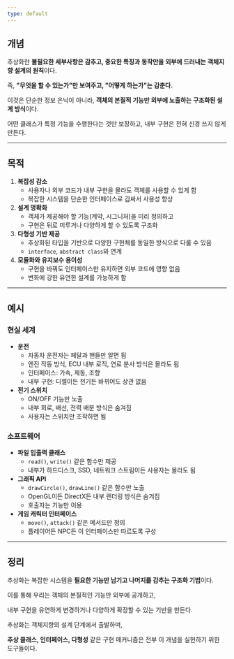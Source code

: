 ```yaml
---
type: default
---
```

## 개념

추상화란 **불필요한 세부사항은 감추고, 중요한 특징과 동작만을 외부에 드러내는 객체지향 설계의 원칙**이다.

즉, **"무엇을 할 수 있는가"만 보여주고, "어떻게 하는가"는 감춘다.**

이것은 단순한 정보 은닉이 아니라, **객체의 본질적 기능만 외부에 노출하는 구조화된 설계 방식**이다.

어떤 클래스가 특정 기능을 수행한다는 것만 보장하고, 내부 구현은 전혀 신경 쓰지 않게 만든다.

---

## 목적

1. **복잡성 감소**
    - 사용자나 외부 코드가 내부 구현을 몰라도 객체를 사용할 수 있게 함
    - 복잡한 시스템을 단순한 인터페이스로 감싸서 사용성 향상
2. **설계 명확화**
    - 객체가 제공해야 할 기능(계약, 시그니처)을 미리 정의하고
    - 구현은 뒤로 미루거나 다양하게 할 수 있도록 구조화
3. **다형성 기반 제공**
    - 추상화된 타입을 기반으로 다양한 구현체를 동일한 방식으로 다룰 수 있음
    - `interface`, `abstract class`와 연계
4. **모듈화와 유지보수 용이성**
    - 구현을 바꿔도 인터페이스만 유지하면 외부 코드에 영향 없음
    - 변화에 강한 유연한 설계를 가능하게 함

---

## 예시

### 현실 세계

- **운전**
    - 자동차 운전자는 페달과 핸들만 알면 됨
    - 엔진 작동 방식, ECU 내부 로직, 연료 분사 방식은 몰라도 됨
    - 인터페이스: 가속, 제동, 조향
    - 내부 구현: 디젤이든 전기든 바뀌어도 상관 없음
- **전기 스위치**
    - ON/OFF 기능만 노출
    - 내부 회로, 배선, 전력 배분 방식은 숨겨짐
    - 사용자는 스위치만 조작하면 됨

### 소프트웨어

- **파일 입출력 클래스**
    - `read()`, `write()` 같은 함수만 제공
    - 내부가 하드디스크, SSD, 네트워크 스트림이든 사용자는 몰라도 됨
- **그래픽 API**
    - `drawCircle()`, `drawLine()` 같은 함수만 노출
    - OpenGL이든 DirectX든 내부 렌더링 방식은 숨겨짐
    - 호출자는 기능만 이용
- **게임 캐릭터 인터페이스**
    - `move()`, `attack()` 같은 메서드만 정의
    - 플레이어든 NPC든 이 인터페이스만 따르도록 구성

---

## 정리

추상화는 복잡한 시스템을 **필요한 기능만 남기고 나머지를 감추는 구조화 기법**이다.

이를 통해 우리는 객체의 본질적인 기능만 외부에 공개하고,

내부 구현을 유연하게 변경하거나 다양하게 확장할 수 있는 기반을 만든다.

추상화는 객체지향의 설계 단계에서 출발하며,

**추상 클래스, 인터페이스, 다형성** 같은 구현 메커니즘은 전부 이 개념을 실현하기 위한 도구들이다.